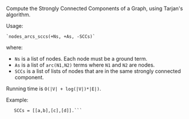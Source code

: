 

Compute the Strongly Connected Components of a Graph,
using Tarjan's algorithm.

Usage:

    `nodes_arcs_sccs(+Ns, +As, -SCCs)`

where:

* `Ns` is a list of nodes. Each node must be a ground term.
* `As` is a list of `arc(N1,N2)` terms where `N1` and `N2` are nodes.
* `SCCs` is a list of lists of nodes that are in the same strongly
  connected component.

Running time is `O(|V| + log(|V|)*|E|)`.

Example:

```?- nodes_arcs_sccs([a,b,c,d], [arc(a,b),arc(b,a),arc(b,c)], SCCs).
   SCCs = [[a,b],[c],[d]].```
